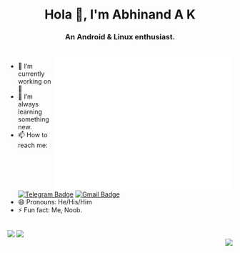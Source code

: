 <h1 align="center">Hola 👋, I'm Abhinand A K</h1>
<h3 align="center">An Android & Linux enthusiast.</h3>

<br>

<img align="right" width="400" height="auto" src="https://github.com/AbhinandAK350/AbhinandAK350/raw/main/Hello-gif.gif">


- 🔭 I’m currently working on 🤔
- 🌱 I’m always learning something new.
- 📫 How to reach me: 
[![Telegram Badge](https://img.shields.io/badge/-Telegram-0088CC?style=flat&logo=Telegram&logoColor=white)](https://t.me/skybird350)
[![Gmail Badge](https://img.shields.io/badge/-Mail-c14438?style=flat&logo=Gmail&logoColor=white)](mailto:abhinandak@outlook.com)
- 😄 Pronouns: He/His/Him
- ⚡ Fun fact: Me, Noob.

<br>

<img src="https://github-readme-stats.vercel.app/api/top-langs/?username=AbhinandAK350&theme=vue&layout=compact" />
<img src="https://github-readme-stats.vercel.app/api?username=AbhinandAK350&theme=vue&show_icons=true&custom_title=Abhinand's Github Stats" />

<br>

<img align="right" src="https://komarev.com/ghpvc/?username=AbhinandAK350"/>